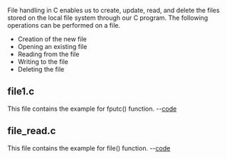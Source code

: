 File handling in C enables us to create, update, read, and delete the files stored on the local file system through our C program. The following operations can be performed on a file.

* Creation of the new file
* Opening an existing file
* Reading from the file
* Writing to the file
* Deleting the file

<h2>file1.c</h2>
This file contains the example for fputc() function. --<a href="https://github.com/Udhayamoorthi369/Advanced-C/blob/main/FILES/file1.c">code</a>

<h2>file_read.c</h2>
This file contains the example for file() function. --<a href="https://github.com/Udhayamoorthi369/Advanced-C/blob/main/FILES/file_read.c">code</a>

